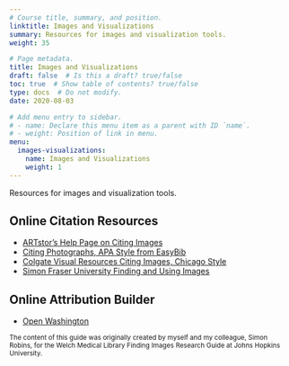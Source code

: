 ```yaml
---
# Course title, summary, and position.
linktitle: Images and Visualizations
summary: Resources for images and visualization tools.
weight: 35

# Page metadata.
title: Images and Visualizations
draft: false  # Is this a draft? true/false
toc: true  # Show table of contents? true/false
type: docs  # Do not modify.
date: 2020-08-03

# Add menu entry to sidebar.
# - name: Declare this menu item as a parent with ID `name`.
# - weight: Position of link in menu.
menu:
  images-visualizations:
    name: Images and Visualizations
    weight: 1
---
```




Resources for images and visualization tools.
## Online Citation Resources

* [ARTstor’s Help Page on Citing Images](http://support.artstor.org/?s=citing)
* [Citing Photographs, APA Style from EasyBib](http://content.easybib.com/citation-guides/apa-format/how-to-cite-a-photo-digital-image-apa/)
* [Colgate Visual Resources Citing Images, Chicago Style](https://sites.google.com/a/colgate.edu/colgatevr/citing-images/citing-images-chicago)
* [Simon Fraser University Finding and Using Images](http://www.lib.sfu.ca/help/research-assistance/format-type/online-images#citing)

## Online Attribution Builder

* [Open Washington](http://www.openwa.org/)

<sub>The content of this guide was originally created by myself and my colleague, Simon Robins, for the Welch Medical Library Finding Images Research Guide at Johns Hopkins University.</sub>

